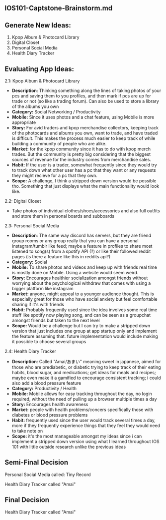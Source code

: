 IOS101-Captstone-Brainstorm.md
---

Generate New Ideas:
-
1. Kpop Album & Photocard Library
2. Digital Closet
3. Personal Social Media
4. Health Diary Tracker

Evaluating App Ideas:
-
2.1: Kpop Album & Photocard Library
- **Description**: Thinking something along the lines of taking photos of your pcs and saving them to you profiles, and then mark if pcs are up for trade or not (so like a trading forum). Can also be used to store a library of the albums you own
- **Category:** Social Networking / Productivity
- **Mobile:** Since it uses photos and a chat feature, using Mobile is more appropriate
- **Story:** For avid traders and kpop merchandise collectors, keeping track of the photocards and albums you own, want to trade, and have traded is difficult. This makes the process much easier to keep track of while building a community of people who are alike.
- **Market:** for the kpop community since it has to do with kpop merch trades. But the community is pretty big considering that the biggest sources of revenue for the industry comes from merchandise sales.
- **Habit:** If the user is a trader, somewhat frequently since they would try to track down what other user has a pc that they want or any requests they might recieve for a pc that they own.
- **Scope:** A challenge, I think a stripped down version would be possible tho. Something that just displays what the main functionality would look like.

2.2: Digital Closet
- Take photos of individual clothes/shoes/accessories and also full outfits and store them in personal boards and subboards

2.3: Personal Social Media
- **Description**: The same way discord has servers, but they are friend group rooms or any group really that you can have a personal instagram/tumblr like feed; maybe a feature in profiles to share most listened to song(s) from a spotify API (?) or like their followed reddit pages (is there a feature like this in reddits api?)
- **Category:** Social
- **Mobile:** To share photos and videos and keep up with friends real time is mostly done on Mobile. Using a website would seem weird.
- **Story:** Encourages healthier socialization amongst friends without worrying about the psychological withdraw that comes with using a bigger platform like instagram
- **Market:** anyone, might appeal to a younger audience thought. This is especially great for those who have social anxiety but feel comfortable sharing if it's with friends 
- **Habit:** Probably frequently used since the idea involves some real time stuff like spotify now playing song, and can be seen as a groupchat amongst friends but taken to the next level
- **Scope:** Would be a challenge but I can try to make a stripped down version that just includes one group at app startup only and implement the feature assuming that. future implementation would include making it possible to choose several groups

2.4: Health Diary Tracker
- **Description**: Called "Amai/あまい" meaning sweet in japanese, aimed for those who are prediabetic, or diabetic trying to keep track of their eating habits, blood sugar, and medications; get ideas for meals and recipes; maybe even make it a gamified to encourage consistent tracking; i could also add a blood pressure feature 
- **Category:** Productivity / Health
- **Mobile:** Mobile allows for easy tracking throughout the day, no login required, without the need of pulling up a browser multiple times a day
- **Story:** Encourages health awareness
- **Market:** people with health problems/concers specifically those with diabetes or blood pressure problems
- **Habit:** frequently used since the user would track several times a day, more if they frequently experience things that they feel they would need to take note on 
- **Scope:** it's the most manageable amongst my ideas since i can implement a stripped down version using what I learned throughout IOS 101 with little outside research unlike the previous ideas

Semi-Final Decision
-
Personal Social Media called: Tiny Record

Health Diary Tracker called "Amai"

Final Decision
-
Health Diary Tracker called "Amai"
